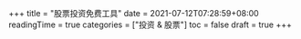 +++
title = "股票投资免费工具"
date = 2021-07-12T07:28:59+08:00
readingTime = true
categories = ["投资 & 股票"]
toc = false
draft = true
+++